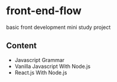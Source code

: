 # front-end-flow
basic front development mini study project

## Content
- Javascript Grammar
- Vanilla Javascript With Node.js
- React.js With Node.js
